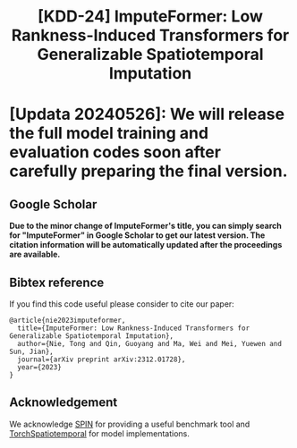 # <div align="center">[KDD-24] ImputeFormer: Low Rankness-Induced Transformers for Generalizable Spatiotemporal Imputation </div>

# [Updata 20240526]: We will release the full model training and evaluation codes soon after carefully preparing the final version.



## Google Scholar
**Due to the minor change of ImputeFormer's title, you can simply search for "ImputeFormer" in Google Scholar to get our latest version. The citation information will be automatically updated after the proceedings are available.**

## Bibtex reference

If you find this code useful please consider to cite our paper:

```
@article{nie2023imputeformer,
  title={ImputeFormer: Low Rankness-Induced Transformers for Generalizable Spatiotemporal Imputation},
  author={Nie, Tong and Qin, Guoyang and Ma, Wei and Mei, Yuewen and Sun, Jian},
  journal={arXiv preprint arXiv:2312.01728},
  year={2023}
}
```

## Acknowledgement

We acknowledge [SPIN](https://github.com/Graph-Machine-Learning-Group/spin) for providing a useful benchmark tool and [TorchSpatiotemporal](https://github.com/TorchSpatiotemporal) for model implementations.
